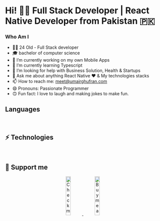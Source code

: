 
# Hi! 👋🏻 Full Stack Developer | React Native Developer from Pakistan 🇵🇰

### Who Am I

- 👨‍💻 24 Old - Full Stack developer 
- 🎓 bachelor of computer science 
- 🔭 I’m currently working on my own Mobile Apps 
- 🌱 I’m currently learning Typescript
- 🤔 I’m looking for help with Business Solution, Health & Startups
- 💬 Ask me about anything React Native ♥️ & My technologies stacks
- 📫 How to reach me: meet@umairghufran.com 
- 😄 Pronouns: Passionate Programmer
- 🙃 Fun fact: I love to laugh and making jokes to make fun.


## Languages

<br />

## ⚡ Technologies

<br />

## 🙋 Support me

<p align="center">
  <a href="https://www.patreon.com/umairghufran" target="_blank">
    <img width="18%" alt="Check my Patreon" src="https://raw.githubusercontent.com/onimur/.github/master/.resources/support-patreon.png"/>
  </a>
  <a href="https://www.buymeacoffee.com/umairghufran" target="_blank">
      <img width="18%" alt="Buy me a coffee" src="https://raw.githubusercontent.com/onimur/.github/master/.resources/support-buy-coffee.png"/>
  </a>
</p>

